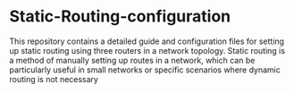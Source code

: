# Static-Routing-configuration
This repository contains a detailed guide and configuration files for setting up static routing using three routers in a network topology. Static routing is a method of manually setting up routes in a network, which can be particularly useful in small networks or specific scenarios where dynamic routing is not necessary
